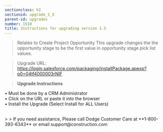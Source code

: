 ```yaml
---
sectionclass: h2
sectionid: upgrade_1_5
parent-id: upgrades
number: 1510
title: Instructions for upgrading version 1.5 
---
```

>Relates to Create Project Opportunity
>This upgrade changes the the opportunity stage to be the first value in opportunity stage pick list  values.  <br>

> Upgrade URL:   https://login.salesforce.com/packaging/installPackage.apexp?p0=04tf4000003rNIF

> **Upgrade Instructions**

•	Must be done by a CRM Administrator <br>
•	Click on the URL or paste it into the browser <br>
•	Install the Upgrade (Select Install for ALL Users) <br>

<br>
>
> If you need assistance, Please call Dodge Customer Care at **1-800-393-6343** or email support@construction.com
